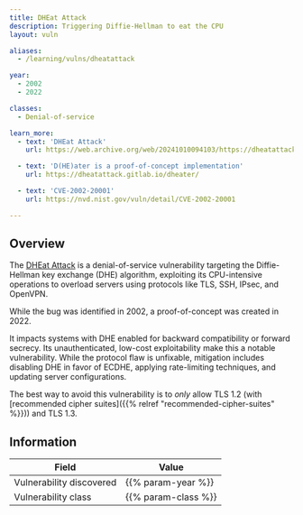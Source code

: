 ```yaml
---
title: DHEat Attack
description: Triggering Diffie-Hellman to eat the CPU
layout: vuln

aliases:
  - /learning/vulns/dheatattack

year:
  - 2002
  - 2022

classes:
  - Denial-of-service

learn_more:
  - text: 'DHEat Attack'
    url: https://web.archive.org/web/20241010094103/https://dheatattack.com/

  - text: 'D(HE)ater is a proof-of-concept implementation'
    url: https://dheatattack.gitlab.io/dheater/

  - text: 'CVE-2002-20001'
    url: https://nvd.nist.gov/vuln/detail/CVE-2002-20001

---
```


## Overview

The [DHEat Attack] is a denial-of-service vulnerability targeting the Diffie-Hellman key exchange (DHE) algorithm, exploiting its CPU-intensive operations to overload servers using protocols like TLS, SSH, IPsec, and OpenVPN.

While the bug was identified in 2002, a proof-of-concept was created in 2022.

It impacts systems with DHE enabled for backward compatibility or forward secrecy. Its unauthenticated, low-cost exploitability make this a notable vulnerability. While the protocol flaw is unfixable, mitigation includes disabling DHE in favor of ECDHE, applying rate-limiting techniques, and updating server configurations.

The best way to avoid this vulnerability is to _only_ allow TLS 1.2 (with [recommended cipher suites]({{% relref "recommended-cipher-suites" %}})) and TLS 1.3.

## Information

| Field                    | Value               |
|--------------------------|---------------------|
| Vulnerability discovered | {{% param-year %}}  |
| Vulnerability class      | {{% param-class %}} |

[DHEat Attack]: https://web.archive.org/web/20241010094103/https://dheatattack.com/
